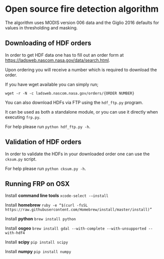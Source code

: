 # Open source fire detection algorithm

The algorithm uses MODIS version 006 data and the Giglio 2016 defaults for values in thresholding and masking.

## Downloading of HDF orders

In order to get HDF data one has to fill out an order form at <https://ladsweb.nascom.nasa.gov/data/search.html>. 

Upon ordering you will receive a number which is required to download the order.

If you have wget available you can simply run;

    wget -r -N -c ladsweb.nascom.nasa.gov/orders/{ORDER NUMBER}

You can also download HDFs via FTP using the `hdf_ftp.py` program.
 
It can be used as both a standalone module, or you can use it directly when executing `frp.py`. 

For help please run `python hdf_ftp.py -h`.

## Validation of HDF orders

In order to validate the HDFs in your downloaded order one can use the `cksum.py` script.

For help please run `python cksum.py -h`.

## Running FRP on OSX

Install **command line tools** `xcode-select -–install`

Install **homebrew** `ruby -e “$(curl -fsSL https://raw.githubusercontent.com/Homebrew/install/master/install)”`

Install **python** `brew install python`

Install **osgeo** `brew install gdal --with-complete --with-unsupported --with-hdf4`

Install **scipy** `pip install scipy`

Install **numpy** `pip install numpy`